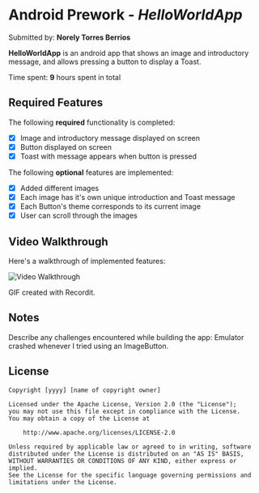 # Android Prework - *HelloWorldApp*

Submitted by: **Norely Torres Berrios**

**HelloWorldApp** is an android app that shows an image and introductory message, and allows pressing a button to display a Toast. 

Time spent: **9** hours spent in total

## Required Features

The following **required** functionality is completed:

* [x] Image and introductory message displayed on screen
* [x] Button displayed on screen
* [x] Toast with message appears when button is pressed 

The following **optional** features are implemented:

* [x] Added different images
* [x] Each image has it's own unique introduction and Toast message
* [x] Each Button's theme corresponds to its current image 
* [x] User can scroll through the images

## Video Walkthrough

Here's a walkthrough of implemented features:

<img src='http://g.recordit.co/iDv1GskMEV.gif' title='Video Walkthrough' width='' alt='Video Walkthrough' />

GIF created with Recordit.

## Notes

Describe any challenges encountered while building the app: Emulator crashed whenever I tried using an ImageButton.

## License

    Copyright [yyyy] [name of copyright owner]

    Licensed under the Apache License, Version 2.0 (the "License");
    you may not use this file except in compliance with the License.
    You may obtain a copy of the License at

        http://www.apache.org/licenses/LICENSE-2.0

    Unless required by applicable law or agreed to in writing, software
    distributed under the License is distributed on an "AS IS" BASIS,
    WITHOUT WARRANTIES OR CONDITIONS OF ANY KIND, either express or implied.
    See the License for the specific language governing permissions and
    limitations under the License.
